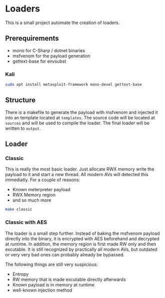 # Loaders

This is a small project automate the creation of loaders.

## Prerequirements

* mono for C-Sharp / dotnet binaries
* msfvenom for the payload generation
* gettext-base for envsubst

### Kali
```sh
sudo apt install metasploit-framework mono-devel gettest-base
```

## Structure
There is a makefile to generate the payload with msfvenom and injected it into an template located at `templates`.
The source code will be located at `sources` and will be used to compile the loader.
The final loader will be written to `output`.

## Loader

### Classic

This is really the most basic loader. Just allocate RWX memory write the payload to it and start a new thread.
All modern AVs will detected this immediatly. For a couple of reasons:
* Known meterpreter payload
* RWX Memory region
* and so much more

```sh
make classic
```

### Classic with AES

The loader is a small step further. Instead of baking the msfvenom payload directly
into the binary, it is encrypted with AES beforehand and decrypted at runtime.
In addition, the memory region is first made RW only and then excutable.
It is still recognized by practically all modern AVs, but outdated or very very
bad ones can probably already be bypassed.

The following things are still very suspicious:
* Entropy
* RW memory that is made excutable directly afterwards
* Known payload is in memory at runtime
* well-known injection method



